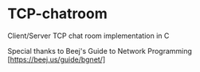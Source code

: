 # TCP-chatroom
Client/Server TCP chat room implementation in C

Special thanks to Beej's Guide to Network Programming [https://beej.us/guide/bgnet/]
